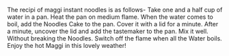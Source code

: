 The recipi of maggi instant noodles is as follows-
Take one and a half cup of water in a pan.
Heat the pan on medium flame.
When the water comes to boil, add the Noodles Cake to the pan.
Cover it with a lid for a minute.
After a minute, uncover the lid and add the tastemaker to the pan.
Mix it well.
Without breaking the Noodles.
Switch off the flame when all the Water boils.
Enjoy the hot Maggi in this lovely weather!